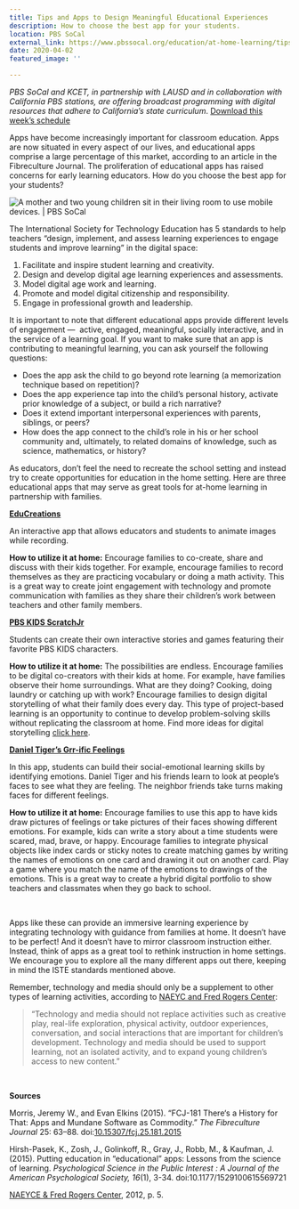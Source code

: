 ```yaml
---
title: Tips and Apps to Design Meaningful Educational Experiences
description: How to choose the best app for your students.
location: PBS SoCal
external_link: https://www.pbssocal.org/education/at-home-learning/tips-apps-design-meaningful-educational-experiences/
date: 2020-04-02
featured_image: ''

---
```

_PBS SoCal and KCET, in partnership with LAUSD and in collaboration with California PBS stations, are offering broadcast programming with digital resources that adhere to California’s state curriculum_. [Download this week’s schedule](https://www.pbssocal.org/education/at-home-learning/download-pbs-socal-kcet-klcs-tv-schedules/)

Apps have become increasingly important for classroom education. Apps are now situated in every aspect of our lives, and educational apps comprise a large percentage of this market, according to an article in the Fibreculture Journal. The proliferation of educational apps has raised concerns for early learning educators. How do you choose the best app for your students?

![](https://dj3b4v4vfrnun.cloudfront.net/wp-content/uploads/2020/04/DSC00143-1024x576.jpg "A mother and two young children sit in their living room to use mobile devices. | PBS SoCal")

<p>The International Society for Technology Education has 5 standards to help teachers “design, implement, and assess learning experiences to engage students and improve learning” in the digital space:</p>
<ol>
<li>Facilitate and inspire student learning and creativity.</li>
<li>Design and develop digital age learning experiences and assessments.</li>
<li>Model digital age work and learning.</li>
<li>Promote and model digital citizenship and responsibility.</li>
<li>Engage in professional growth and leadership.</li>
</ol>
<p>It is important to note that different educational apps provide different levels of engagement —  active, engaged, meaningful, socially interactive, and in the service of a learning goal. If you want to make sure that an app is contributing to meaningful learning, you can ask yourself the following questions:</p>
<ul>
<li>Does the app ask the child to go beyond rote learning (a memorization technique based on repetition)?</li>
<li>Does the app experience tap into the child’s personal history, activate prior knowledge of a subject, or build a rich narrative?</li>
<li>Does it extend important interpersonal experiences with parents, siblings, or peers?</li>
<li>How does the app connect to the child’s role in his or her school community and, ultimately, to related domains of knowledge, such as science, mathematics, or history?</li>
</ul>
<p>As educators, don’t feel the need to recreate the school setting and instead try to create opportunities for education in the home setting. Here are three educational apps that may serve as great tools for at-home learning in partnership with families.</p>
<p><strong><a href="https://www.educreations.com/" target="_blank" rel="noopener noreferrer">EduCreations</a></strong></p>
<p>An interactive app that allows educators and students to animate images while recording.</p>
<p><strong>How to utilize it at home:</strong> Encourage families to co-create, share and discuss with their kids together. For example, encourage families to record themselves as they are practicing vocabulary or doing a math activity. This is a great way to create joint engagement with technology and promote communication with families as they share their children’s work between teachers and other family members.</p>
<p><strong><a href="https://pbskids.org/apps/pbs-kids-scratchjr.html" target="_blank" rel="noopener noreferrer">PBS KIDS ScratchJr</a></strong></p>
<p>Students can create their own interactive stories and games featuring their favorite PBS KIDS characters.</p>
<p><strong>How to utilize it at home:</strong> The possibilities are endless. Encourage families to be digital co-creators with their kids at home. For example, have families observe their home surroundings. What are they doing? Cooking, doing laundry or catching up with work? Encourage families to design digital storytelling of what their family does every day. This type of project-based learning is an opportunity to continue to develop problem-solving skills without replicating the classroom at home. Find more ideas for digital storytelling <a href="https://pbskids.org/learn/scratchjr/" target="_blank" rel="noopener noreferrer">click here</a>.</p>
<p><strong><a href="https://pbskids.org/apps/daniel-tigers-grr-ific-feelings.html" target="_blank" rel="noopener noreferrer">Daniel Tiger’s Grr-ific Feelings</a></strong></p>
<p>In this app, students can build their social-emotional learning skills by identifying emotions. Daniel Tiger and his friends learn to look at people’s faces to see what they are feeling. The neighbor friends take turns making faces for different feelings.</p>
<p><strong>How to utilize it at home:</strong> Encourage families to use this app to have kids draw pictures of feelings or take pictures of their faces showing different emotions. For example, kids can write a story about a time students were scared, mad, brave, or happy. Encourage families to integrate physical objects like index cards or sticky notes to create matching games by writing the names of emotions on one card and drawing it out on another card. Play a game where you match the name of the emotions to drawings of the emotions. This is a great way to create a hybrid digital portfolio to show teachers and classmates when they go back to school.</p>
<p> </p>
<p>Apps like these can provide an immersive learning experience by integrating technology with guidance from families at home. It doesn’t have to be perfect! And it doesn’t have to mirror classroom instruction either. Instead, think of apps as a great tool to rethink instruction in home settings. We encourage you to explore all the many different apps out there, keeping in mind the ISTE standards mentioned above.</p>
<p>Remember, technology and media should only be a supplement to other types of learning activities, according to <a href="https://www.naeyc.org/sites/default/files/globally-shared/downloads/PDFs/resources/topics/PS_technology_WEB.pdf" target="_blank" rel="noopener noreferrer">NAEYC and Fred Rogers Center</a>:</p>
<blockquote><p>“Technology and media should not replace activities such as creative play, real-life exploration, physical activity, outdoor experiences, conversation, and social interactions that are important for children’s development. Technology and media should be used to support learning, not an isolated activity, and to expand young children’s access to new content.”</p></blockquote>
<p> </p>
<p><b>Sources</b></p>
<p><span style="font-weight: 400;">Morris, Jeremy W., and Evan Elkins (2015). “FCJ-181 There‘s a History for That: Apps and Mundane Software as Commodity.” </span><i><span style="font-weight: 400;">The Fibreculture Journal</span></i><span style="font-weight: 400;"> 25: 63–88. doi:</span><a href="https://dx-doi-org.lib.pepperdine.edu/10.1530"><span style="font-weight: 400;">10.15307/fcj.25.181.2015</span></a></p>
<p><span style="font-weight: 400;">Hirsh-Pasek, K., Zosh, J., Golinkoff, R., Gray, J., Robb, M., & Kaufman, J. (2015). Putting education in “educational” apps: Lessons from the science of learning. </span><i><span style="font-weight: 400;">Psychological Science in the Public Interest : A Journal of the American Psychological Society,</span></i> <i><span style="font-weight: 400;">16</span></i><span style="font-weight: 400;">(1), 3-34. doi:10.1177/1529100615569721</span></p>
<p><span style="font-weight: 400;"><a href="https://www.naeyc.org/sites/default/files/globally-shared/downloads/PDFs/resources/topics/PS_technology_WEB.pdf" target="_blank" rel="noopener noreferrer">NAEYCE & Fred Rogers Center</a>, 2012, p. 5.</span></p>